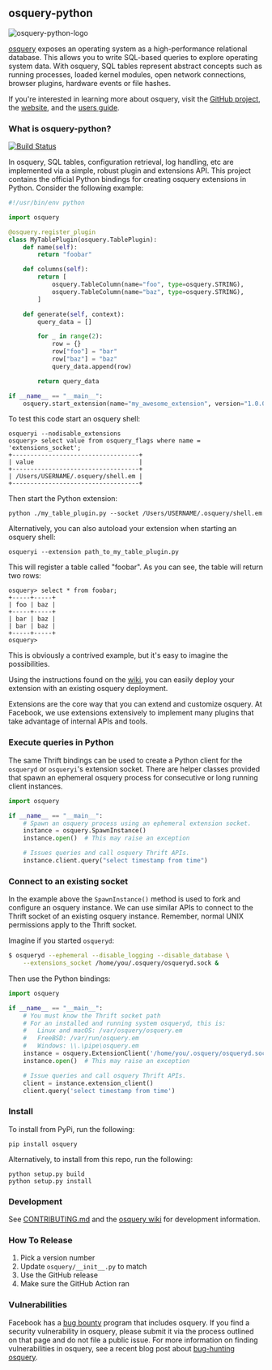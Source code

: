 ## osquery-python

![osquery-python-logo](https://i.imgur.com/9Vy2GFx.png)

[osquery](https://github.com/facebook/osquery) exposes an operating system as a high-performance relational database. This allows you to write SQL-based queries to explore operating system data. With osquery, SQL tables represent abstract concepts such as running processes, loaded kernel modules, open network connections, browser plugins, hardware events or file hashes.

If you're interested in learning more about osquery, visit the [GitHub project](https://github.com/facebook/osquery), the [website](https://osquery.io), and the [users guide](https://osquery.readthedocs.org/).

### What is osquery-python?

[![Build Status](https://travis-ci.org/osquery/osquery-python.svg?branch=master)](https://travis-ci.org/osquery/osquery-python)

In osquery, SQL tables, configuration retrieval, log handling, etc are implemented via a simple, robust plugin and extensions API. This project contains the official Python bindings for creating osquery extensions in Python. Consider the following example:

```python
#!/usr/bin/env python

import osquery

@osquery.register_plugin
class MyTablePlugin(osquery.TablePlugin):
    def name(self):
        return "foobar"

    def columns(self):
        return [
            osquery.TableColumn(name="foo", type=osquery.STRING),
            osquery.TableColumn(name="baz", type=osquery.STRING),
        ]

    def generate(self, context):
        query_data = []

        for _ in range(2):
            row = {}
            row["foo"] = "bar"
            row["baz"] = "baz"
            query_data.append(row)

        return query_data

if __name__ == "__main__":
    osquery.start_extension(name="my_awesome_extension", version="1.0.0")
```

To test this code start an osquery shell:

```
osqueryi --nodisable_extensions
osquery> select value from osquery_flags where name = 'extensions_socket';
+-----------------------------------+
| value                             |
+-----------------------------------+
| /Users/USERNAME/.osquery/shell.em |
+-----------------------------------+
```

Then start the Python extension:

```
python ./my_table_plugin.py --socket /Users/USERNAME/.osquery/shell.em
```

Alternatively, you can also autoload your extension when starting an osquery shell:

```
osqueryi --extension path_to_my_table_plugin.py
```

This will register a table called "foobar". As you can see, the table will return two rows:

```
osquery> select * from foobar;
+-----+-----+
| foo | baz |
+-----+-----+
| bar | baz |
| bar | baz |
+-----+-----+
osquery>
```

This is obviously a contrived example, but it's easy to imagine the possibilities.

Using the instructions found on the [wiki](https://osquery.readthedocs.org/en/latest/development/osquery-sdk/), you can easily deploy your extension with an existing osquery deployment.

Extensions are the core way that you can extend and customize osquery. At Facebook, we use extensions extensively to implement many plugins that take advantage of internal APIs and tools.

### Execute queries in Python

The same Thrift bindings can be used to create a Python client for the `osqueryd` or `osqueryi`'s extension socket. There are helper classes provided that spawn an ephemeral osquery process for consecutive or long running client instances.

```python
import osquery

if __name__ == "__main__":
    # Spawn an osquery process using an ephemeral extension socket.
    instance = osquery.SpawnInstance()
    instance.open()  # This may raise an exception

    # Issues queries and call osquery Thrift APIs.
    instance.client.query("select timestamp from time")
```

### Connect to an existing socket

In the example above the `SpawnInstance()` method is used to fork and configure an osquery instance. We can use similar APIs to connect to the Thrift socket of an existing osquery instance. Remember, normal UNIX permissions apply to the Thrift socket.

Imagine if you started `osqueryd`:
```sh
$ osqueryd --ephemeral --disable_logging --disable_database \
    --extensions_socket /home/you/.osquery/osqueryd.sock &
```

Then use the Python bindings:
```python
import osquery

if __name__ == "__main__":
    # You must know the Thrift socket path
    # For an installed and running system osqueryd, this is:
    #   Linux and macOS: /var/osquery/osquery.em
    #   FreeBSD: /var/run/osquery.em
    #   Windows: \\.\pipe\osquery.em
    instance = osquery.ExtensionClient('/home/you/.osquery/osqueryd.sock')
    instance.open()  # This may raise an exception

    # Issue queries and call osquery Thrift APIs.
    client = instance.extension_client()
    client.query('select timestamp from time')
```

### Install

To install from PyPi, run the following:

```
pip install osquery
```

Alternatively, to install from this repo, run the following:

```
python setup.py build
python setup.py install
```


### Development

See [CONTRIBUTING.md](https://github.com/osquery/osquery-python/blob/master/CONTRIBUTING.md) and the [osquery wiki](https://osquery.readthedocs.org) for development information.

### How To Release

1. Pick a version number
2. Update `osquery/__init__.py` to match
3. Use the GitHub release
4. Make sure the GitHub Action ran

### Vulnerabilities

Facebook has a [bug bounty](https://www.facebook.com/whitehat/) program that includes osquery. If you find a security vulnerability in osquery, please submit it via the process outlined on that page and do not file a public issue. For more information on finding vulnerabilities in osquery, see a recent blog post about [bug-hunting osquery](https://www.facebook.com/notes/facebook-bug-bounty/bug-hunting-osquery/954850014529225).
